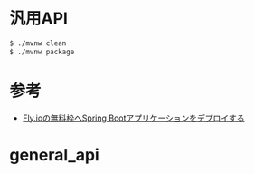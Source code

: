 # 汎用API

```bash
$ ./mvnw clean
$ ./mvnw package
```

# 参考

- [Fly.ioの無料枠へSpring Bootアプリケーションをデプロイする](https://zenn.dev/backpaper0/articles/3f840d391da4c5)
# general_api
